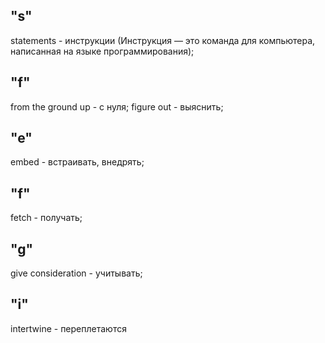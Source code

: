 ## "s"
statements - инструкции (Инструкция — это команда для компьютера, написанная на языке программирования);

## "f"
from the ground up  - с нуля;
figure out - выяснить;

## "e"
embed - встраивать, внедрять;

## "f"
fetch - получать;

## "g" 
give consideration - учитывать;

## "i"
intertwine - переплетаются
